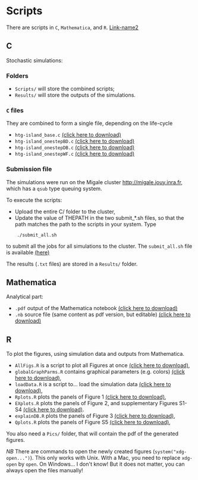 # Scripts

There are scripts in `C`, `Mathematica`, and `R`. [Link-name2](#C)

## C
Stochastic simulations:

### Folders
 - `Scripts/` will store the combined scripts;
 - `Results/` will store the outputs of the simulations. 

### `C` files
They are combined to form a single file, depending on the life-cycle
 -  `htg-island_base.c` [(click here to download)](https://github.com/flodebarre/SocEvolSubdivPop/raw/master/Programs/C/htg-island_base.c)
 -  `htg-island_onestepBD.c` [(click here to download)](https://github.com/flodebarre/SocEvolSubdivPop/raw/master/Programs/C/htg-island_onestepBD.c)
 -  `htg-island_onestepDB.c` [(click here to download)](https://github.com/flodebarre/SocEvolSubdivPop/raw/master/Programs/C/htg-island_onestepDB.c)
 -  `htg-island_onestepWF.c` [(click here to download)](https://github.com/flodebarre/SocEvolSubdivPop/raw/master/Programs/C/htg-island_onestepWF.c)

### Submission file
The simulations were run on the Migale cluster http://migale.jouy.inra.fr, which has a `qsub` type queuing system.

To execute the scripts:

 -  Upload the entire C/ folder to the cluster,
 -  Update the value of THEPATH in the two submit_*.sh files, so that the path matches the path to the scripts in your system.
Type
```
    ./submit_all.sh
```
to submit all the jobs for all simulations to the cluster. The `submit_all.sh` file is available [(here)](https://github.com/flodebarre/SocEvolSubdivPop/raw/master/Programs/C/submit_all.sh)

The results (`.txt` files) are stored in a `Results/` folder.

## Mathematica
Analytical part:
 - `.pdf` output of the Mathematica notebook [(click here to download)](https://github.com/flodebarre/SocEvolSubdivPop/raw/master/Programs/Mathematica/SI_SubdivPop.pdf)
 - `.nb` source file (same content as pdf version, but editable) [(click here to download)](https://github.com/flodebarre/SocEvolSubdivPop/raw/master/Programs/Mathematica/SI_SubdivPop.nb)

## R
To plot the figures, using simulation data and outputs from Mathematica. 

   - `AllFigs.R` is a script to plot all Figures at once [(click here to download)](https://github.com/flodebarre/SocEvolSubdivPop/raw/master/Programs/R/AllFigs.R),
   - `globalGraphParms.R` contains graphical parameters (e.g. colors) [(click here to download)](https://github.com/flodebarre/SocEvolSubdivPop/raw/master/Programs/R/globalGraphParms.R),
   - `loadData.R` is a script to... load the simulation data [(click here to download)](https://github.com/flodebarre/SocEvolSubdivPop/raw/master/Programs/R/loadData.R), 
   - `Rplots.R` plots the panels of Figure 1 [(click here to download)](https://github.com/flodebarre/SocEvolSubdivPop/raw/master/Programs/R/Rplots.R),
   - `EXplots.R` plots the panels of Figure 2, and supplementary Figures S1-S4 [(click here to download)](https://github.com/flodebarre/SocEvolSubdivPop/raw/master/Programs/R/EXplots.R).
   - `explainDB.R` plots the panels of Figure 3 [(click here to download)](https://github.com/flodebarre/SocEvolSubdivPop/raw/master/Programs/R/explainDB.R),
   - `Qplots.R` plots the panels of Figure S5 [(click here to download)](https://github.com/flodebarre/SocEvolSubdivPop/raw/master/Programs/R/Qplots.R),
 
You also need a `Pics/` folder, that will contain the pdf of the generated figures.

*NB* There are commands to open the newly created figures (`system("xdg-open...")`). This only works with Unix. With a Mac, you need to replace `xdg-open` by `open`. On Windows... I don't know! But it does not matter, you can always open the files manually!


